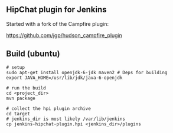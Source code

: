 ## HipChat plugin for Jenkins

Started with a fork of the Campfire plugin:

https://github.com/jgp/hudson_campfire_plugin

## Build (ubuntu)
    # setup
    sudo apt-get install openjdk-6-jdk maven2 # Deps for building
    export JAVA_HOME=/usr/lib/jdk/java-6-openjdk

    # run the build 
    cd <project_dir>
    mvn package

    # collect the hpi plugin archive
    cd target
    # jenkins_dir is most likely /var/lib/jenkins
    cp jenkins-hipchat-plugin.hpi <jenkins_dir>/plugins

